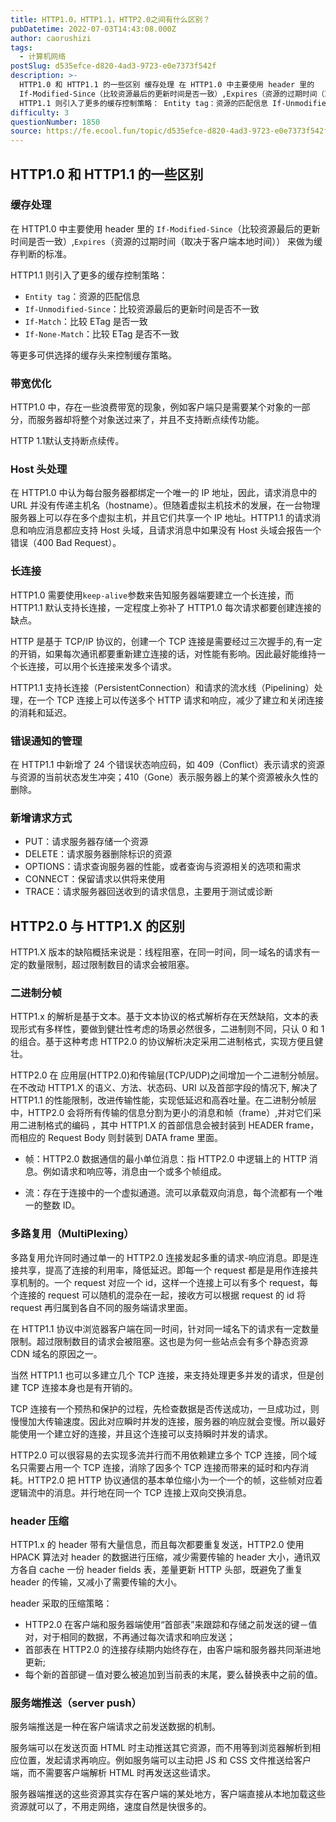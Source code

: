 ```yaml
---
title: HTTP1.0，HTTP1.1，HTTP2.0之间有什么区别？
pubDatetime: 2022-07-03T14:43:08.000Z
author: caorushizi
tags:
  - 计算机网络
postSlug: d535efce-d820-4ad3-9723-e0e7373f542f
description: >-
  HTTP1.0 和 HTTP1.1 的一些区别 缓存处理 在 HTTP1.0 中主要使用 header 里的
  If-Modified-Since（比较资源最后的更新时间是否一致）,Expires（资源的过期时间（取决于客户端本地时间）） 来做为缓存判断的标准。
  HTTP1.1 则引入了更多的缓存控制策略： Entity tag：资源的匹配信息 If-Unmodified-Since：比较资源最后的
difficulty: 3
questionNumber: 1850
source: https://fe.ecool.fun/topic/d535efce-d820-4ad3-9723-e0e7373f542f
---
```


## HTTP1.0 和 HTTP1.1 的一些区别

### 缓存处理

在 HTTP1.0 中主要使用 header 里的 `If-Modified-Since`（比较资源最后的更新时间是否一致）,`Expires`（资源的过期时间（取决于客户端本地时间）） 来做为缓存判断的标准。

HTTP1.1 则引入了更多的缓存控制策略：

- `Entity tag`：资源的匹配信息
- `If-Unmodified-Since`：比较资源最后的更新时间是否不一致
- `If-Match`：比较 ETag 是否一致
- `If-None-Match`：比较 ETag 是否不一致

等更多可供选择的缓存头来控制缓存策略。

### 带宽优化

HTTP1.0 中，存在一些浪费带宽的现象，例如客户端只是需要某个对象的一部分，而服务器却将整个对象送过来了，并且不支持断点续传功能。

HTTP 1.1默认支持断点续传。

### Host 头处理

在 HTTP1.0 中认为每台服务器都绑定一个唯一的 IP 地址，因此，请求消息中的 URL 并没有传递主机名（hostname）。但随着虚拟主机技术的发展，在一台物理服务器上可以存在多个虚拟主机，并且它们共享一个 IP 地址。HTTP1.1 的请求消息和响应消息都应支持 Host 头域，且请求消息中如果没有 Host 头域会报告一个错误（400 Bad Request）。

### 长连接

HTTP1.0 需要使用`keep-alive`参数来告知服务器端要建立一个长连接，而 HTTP1.1 默认支持长连接，一定程度上弥补了 HTTP1.0 每次请求都要创建连接的缺点。

HTTP 是基于 TCP/IP 协议的，创建一个 TCP 连接是需要经过三次握手的,有一定的开销，如果每次通讯都要重新建立连接的话，对性能有影响。因此最好能维持一个长连接，可以用个长连接来发多个请求。

HTTP1.1 支持长连接（PersistentConnection）和请求的流水线（Pipelining）处理，在一个 TCP 连接上可以传送多个 HTTP 请求和响应，减少了建立和关闭连接的消耗和延迟。

### 错误通知的管理

在 HTTP1.1 中新增了 24 个错误状态响应码，如 409（Conflict）表示请求的资源与资源的当前状态发生冲突；410（Gone）表示服务器上的某个资源被永久性的删除。

### 新增请求方式

- PUT：请求服务器存储一个资源
- DELETE：请求服务器删除标识的资源
- OPTIONS：请求查询服务器的性能，或者查询与资源相关的选项和需求
- CONNECT：保留请求以供将来使用
- TRACE：请求服务器回送收到的请求信息，主要用于测试或诊断

## HTTP2.0 与 HTTP1.X 的区别

HTTP1.X 版本的缺陷概括来说是：线程阻塞，在同一时间，同一域名的请求有一定的数量限制，超过限制数目的请求会被阻塞。

### 二进制分帧

HTTP1.x 的解析是基于文本。基于文本协议的格式解析存在天然缺陷，文本的表现形式有多样性，要做到健壮性考虑的场景必然很多，二进制则不同，只认 0 和 1 的组合。基于这种考虑 HTTP2.0 的协议解析决定采用二进制格式，实现方便且健壮。

HTTP2.0 在 应用层(HTTP2.0)和传输层(TCP/UDP)之间增加一个二进制分帧层。在不改动 HTTP1.X 的语义、方法、状态码、URI 以及首部字段的情况下, 解决了 HTTP1.1 的性能限制，改进传输性能，实现低延迟和高吞吐量。在二进制分帧层中，HTTP2.0 会将所有传输的信息分割为更小的消息和帧（frame）,并对它们采用二进制格式的编码 ，其中 HTTP1.X 的首部信息会被封装到 HEADER frame，而相应的 Request Body 则封装到 DATA frame 里面。

- 帧：HTTP2.0 数据通信的最小单位消息：指 HTTP2.0 中逻辑上的 HTTP 消息。例如请求和响应等，消息由一个或多个帧组成。

- 流：存在于连接中的一个虚拟通道。流可以承载双向消息，每个流都有一个唯一的整数 ID。

### 多路复用（MultiPlexing）

多路复用允许同时通过单一的 HTTP2.0 连接发起多重的请求-响应消息。即是连接共享，提高了连接的利用率，降低延迟。即每一个 request 都是是用作连接共享机制的。一个 request 对应一个 id，这样一个连接上可以有多个 request，每个连接的 request 可以随机的混杂在一起，接收方可以根据 request 的 id 将 request 再归属到各自不同的服务端请求里面。

在 HTTP1.1 协议中浏览器客户端在同一时间，针对同一域名下的请求有一定数量限制。超过限制数目的请求会被阻塞。这也是为何一些站点会有多个静态资源 CDN 域名的原因之一。

当然 HTTP1.1 也可以多建立几个 TCP 连接，来支持处理更多并发的请求，但是创建 TCP 连接本身也是有开销的。

TCP 连接有一个预热和保护的过程，先检查数据是否传送成功，一旦成功过，则慢慢加大传输速度。因此对应瞬时并发的连接，服务器的响应就会变慢。所以最好能使用一个建立好的连接，并且这个连接可以支持瞬时并发的请求。

HTTP2.0 可以很容易的去实现多流并行而不用依赖建立多个 TCP 连接，同个域名只需要占用一个 TCP 连接，消除了因多个 TCP 连接而带来的延时和内存消耗。HTTP2.0 把 HTTP 协议通信的基本单位缩小为一个一个的帧，这些帧对应着逻辑流中的消息。并行地在同一个 TCP 连接上双向交换消息。

### header 压缩

HTTP1.x 的 header 带有大量信息，而且每次都要重复发送，HTTP2.0 使用 HPACK 算法对 header 的数据进行压缩，减少需要传输的 header 大小，通讯双方各自 cache 一份 header fields 表，差量更新 HTTP 头部，既避免了重复 header 的传输，又减小了需要传输的大小。

header 采取的压缩策略：

- HTTP2.0 在客户端和服务器端使用“首部表”来跟踪和存储之前发送的键－值对，对于相同的数据，不再通过每次请求和响应发送；
- 首部表在 HTTP2.0 的连接存续期内始终存在，由客户端和服务器共同渐进地更新;
- 每个新的首部键－值对要么被追加到当前表的末尾，要么替换表中之前的值。

### 服务端推送（server push）

服务端推送是一种在客户端请求之前发送数据的机制。

服务端可以在发送页面 HTML 时主动推送其它资源，而不用等到浏览器解析到相应位置，发起请求再响应。例如服务端可以主动把 JS 和 CSS 文件推送给客户端，而不需要客户端解析 HTML 时再发送这些请求。

服务器端推送的这些资源其实存在客户端的某处地方，客户端直接从本地加载这些资源就可以了，不用走网络，速度自然是快很多的。

